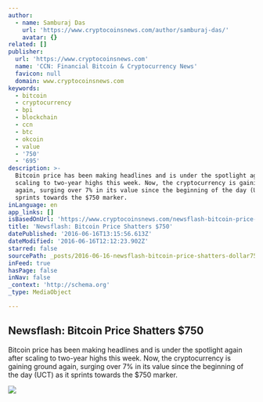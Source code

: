 ```yaml
---
author:
  - name: Samburaj Das
    url: 'https://www.cryptocoinsnews.com/author/samburaj-das/'
    avatar: {}
related: []
publisher:
  url: 'https://www.cryptocoinsnews.com'
  name: 'CCN: Financial Bitcoin & Cryptocurrency News'
  favicon: null
  domain: www.cryptocoinsnews.com
keywords:
  - bitcoin
  - cryptocurrency
  - bpi
  - blockchain
  - ccn
  - btc
  - okcoin
  - value
  - '750'
  - '695'
description: >-
  Bitcoin price has been making headlines and is under the spotlight again after
  scaling to two-year highs this week. Now, the cryptocurrency is gaining ground
  again, surging over 7% in its value since the beginning of the day (UCT) as it
  sprints towards the $750 marker.
inLanguage: en
app_links: []
isBasedOnUrl: 'https://www.cryptocoinsnews.com/newsflash-bitcoin-price-shatters-750/'
title: 'Newsflash: Bitcoin Price Shatters $750'
datePublished: '2016-06-16T13:15:56.613Z'
dateModified: '2016-06-16T12:12:23.902Z'
starred: false
sourcePath: _posts/2016-06-16-newsflash-bitcoin-price-shatters-dollar750.md
inFeed: true
hasPage: false
inNav: false
_context: 'http://schema.org'
_type: MediaObject

---
```

<article style=""><h1>Newsflash: Bitcoin Price Shatters $750</h1><p>Bitcoin price has been making headlines and is under the spotlight again after scaling to two-year highs this week. Now, the cryptocurrency is gaining ground again, surging over 7% in its value since the beginning of the day (UCT) as it sprints towards the $750 marker.</p><img src="https://www.cryptocoinsnews.com/wp-content/uploads/2016/06/Bitstamp-BPI-160616-750.11-1024x581.jpg" /></article>